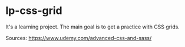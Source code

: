 # lp-css-grid

It's a learning project. The main goal is to get a practice with CSS grids.

Sources: 
https://www.udemy.com/advanced-css-and-sass/